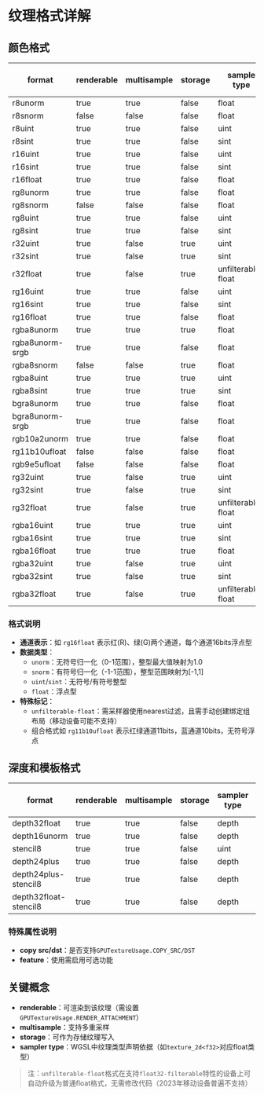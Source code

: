 # 纹理格式详解
 
## 颜色格式
|format|renderable|multisample|storage|sample type|bytes per pixel|
|------|----------|-----------|-------|------------|---------------|
|r8unorm|true|true|false|float|1|
|r8snorm|false|false|false|float|1|
|r8uint|true|true|false|uint|1|
|r8sint|true|true|false|sint|1|
|r16uint|true|true|false|uint|2|
|r16sint|true|true|false|sint|2|
|r16float|true|true|false|float|2|
|rg8unorm|true|true|false|float|2|
|rg8snorm|false|false|false|float|2|
|rg8uint|true|true|false|uint|2|
|rg8sint|true|true|false|sint|2|
|r32uint|true|false|true|uint|4|
|r32sint|true|false|true|sint|4|
|r32float|true|false|true|unfilterable-float|4|
|rg16uint|true|true|false|uint|4|
|rg16sint|true|true|false|sint|4|
|rg16float|true|true|false|float|4|
|rgba8unorm|true|true|true|float|4|
|rgba8unorm-srgb|true|true|false|float|4|
|rgba8snorm|false|false|true|float|4|
|rgba8uint|true|true|true|uint|4|
|rgba8sint|true|true|true|sint|4|
|bgra8unorm|true|true|false|float|4|
|bgra8unorm-srgb|true|true|false|float|4|
|rgb10a2unorm|true|true|false|float|4|
|rg11b10ufloat|false|false|false|float|4|
|rgb9e5ufloat|false|false|false|float|4|
|rg32uint|true|false|true|uint|8|
|rg32sint|true|false|true|sint|8|
|rg32float|true|false|true|unfilterable-float|8|
|rgba16uint|true|true|true|uint|8|
|rgba16sint|true|true|true|sint|8|
|rgba16float|true|true|true|float|8|
|rgba32uint|true|false|true|uint|16|
|rgba32sint|true|false|true|sint|16|
|rgba32float|true|false|true|unfilterable-float|16|
 
### 格式说明
- **通道表示**：如 `rg16float` 表示红(R)、绿(G)两个通道，每个通道16bits浮点型
- **数据类型**：
  - `unorm`：无符号归一化（0-1范围），整型最大值映射为1.0
  - `snorm`：有符号归一化（-1-1范围），整型范围映射为[-1,1]
  - `uint`/`sint`：无符号/有符号整型
  - `float`：浮点型
- **特殊标记**：
  - `unfilterable-float`：需采样器使用nearest过滤，且需手动创建绑定组布局（移动设备可能不支持）
  - 组合格式如 `rg11b10ufloat` 表示红绿通道11bits，蓝通道10bits，无符号浮点
 
## 深度和模板格式
|format|renderable|multisample|storage|sampler type|bytes per pixel|copy src|copy dst|feature|
|------|----------|-----------|-------|-------------|---------------|--------|--------|--------|
|depth32float|true|true|false|depth|4|true|false||
|depth16unorm|true|true|false|depth|2|true|true||
|stencil8|true|true|false|uint|1|true|true||
|depth24plus|true|true|false|depth||false|false||
|depth24plus-stencil8|true|true|false|depth||false|false||
|depth32float-stencil8|true|true|false|depth||false|false|depth32float-stencil8|
 
### 特殊属性说明
- **copy src/dst**：是否支持`GPUTextureUsage.COPY_SRC/DST`
- **feature**：使用需启用可选功能
 
## 关键概念
- **renderable**：可渲染到该纹理（需设置`GPUTextureUsage.RENDER_ATTACHMENT`）
- **multisample**：支持多重采样
- **storage**：可作为存储纹理写入
- **sampler type**：WGSL中纹理类型声明依据（如`texture_2d<f32>`对应float类型）
 
> 注：`unfilterable-float`格式在支持`float32-filterable`特性的设备上可自动升级为普通float格式，无需修改代码（2023年移动设备普遍不支持）
